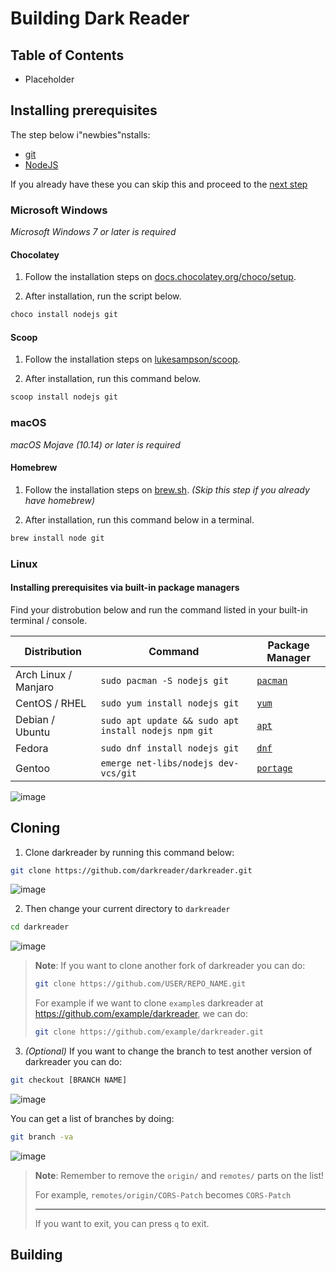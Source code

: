 # Building Dark Reader

## Table of Contents

- Placeholder

## Installing prerequisites

The step below i"newbies"nstalls:

- [git](https://git-scm.com/)
- [NodeJS](https://nodejs.org/)

If you already have these you can skip this and proceed to the [next step](#cloning)

### Microsoft Windows

_Microsoft Windows 7 or later is required_

#### Chocolatey

1. Follow the installation steps on [docs.chocolatey.org/choco/setup](https://docs.chocolatey.org/en-us/choco/setup).

2. After installation, run the script below.

```ps1
choco install nodejs git
```

#### Scoop

1. Follow the installation steps on [lukesampson/scoop](https://github.com/lukesampson/scoop).

2. After installation, run this command below.

```ps1
scoop install nodejs git
```

### macOS

_macOS Mojave (10.14) or later is required_

#### Homebrew

1. Follow the installation steps on [brew.sh](https://brew.sh/).  _(Skip this step if you already have homebrew)_
 
2. After installation, run this command below in a terminal.

```bash
brew install node git
```

### Linux

#### Installing prerequisites via built-in package managers

Find your distrobution below and run the command listed in your built-in terminal / console.

| Distribution         | Command                                              | Package Manager                                           |
|----------------------|------------------------------------------------------|-----------------------------------------------------------|
| Arch Linux / Manjaro | `sudo pacman -S nodejs git`                          | [`pacman`](https://wiki.archlinux.org/title/Pacman)       |
| CentOS / RHEL        | `sudo yum install nodejs git`                        | [`yum`](https://en.wikipedia.org/wiki/Yum_(software))     |
| Debian / Ubuntu      | `sudo apt update && sudo apt install nodejs npm git` | [`apt`](https://en.wikipedia.org/wiki/APT_(software))     |
| Fedora               | `sudo dnf install nodejs git`                    | [`dnf`](https://docs.fedoraproject.org/en-US/quick-docs/dnf/) |
| Gentoo               | `emerge net-libs/nodejs dev-vcs/git`             | [`portage`](https://wiki.gentoo.org/wiki/Portage)             |

![image](https://user-images.githubusercontent.com/66189242/137605819-cb8f1971-9297-4d66-a46a-5c47cdfbd7f0.png)



## Cloning

1. Clone darkreader by running this command below:

```sh
git clone https://github.com/darkreader/darkreader.git
```

![image](https://user-images.githubusercontent.com/66189242/126913195-4d517b8d-8766-49a1-b85f-e908999fe50e.png)

2. Then change your current directory to `darkreader`

```sh
cd darkreader
```

![image](https://user-images.githubusercontent.com/66189242/137685485-7c5c7efc-62e1-4f97-8609-73848dc1ded1.png)


> **Note**: If you want to clone another fork of darkreader you can do:
> ```sh
> git clone https://github.com/USER/REPO_NAME.git
> ```
>
> For example if we want to clone `example`s darkreader at https://github.com/example/darkreader, we can do:
> ```sh
> git clone https://github.com/example/darkreader.git
> ```


3. *(Optional)* If you want to change the branch to test another version of darkreader you can do:
 
```sh
git checkout [BRANCH NAME]
```

![image](https://user-images.githubusercontent.com/66189242/126913746-a4ade6ab-96d1-41b0-ab6c-2409f5155107.png)


You can get a list of branches by doing:

```sh
git branch -va
```
 
![image](https://user-images.githubusercontent.com/66189242/126913646-d9c9c76d-248b-4edc-bb37-4b41a660bdb5.png)

> **Note**: Remember
to remove the `origin/` and `remotes/` parts on the list!
> 
> For example, `remotes/origin/CORS-Patch` becomes `CORS-Patch`
> 
> ---
> 
> If you want to exit, you can press `q` to exit.

## Building


